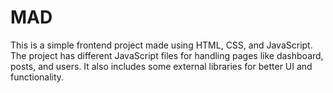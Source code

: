 # MAD
This is a simple frontend project made using HTML, CSS, and JavaScript. The project has different JavaScript files for handling pages like dashboard, posts, and users. It also includes some external libraries for better UI and functionality.
